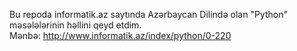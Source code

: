 Bu repoda informatik.az saytında Azərbaycan Dilində olan "Python" məsələlərinin həllini qeyd etdim.<br>
Mənbə: http://www.informatik.az/index/python/0-220
